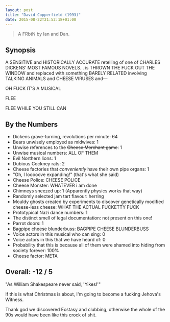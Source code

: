 ```yaml
---
layout: post
title: "David Copperfield (1993)"
date: 2015-08-22T21:52:18+01:00
---
```


> A FRbtN by Ian and Dan.

## Synopsis

A SENSITIVE and HISTORICALLY ACCURATE retelling of one of CHARLES DICKENS' MOST FAMOUS NOVELS... is THROWN THE FUCK OUT THE WINDOW and replaced with something BARELY RELATED involving TALKING ANIMALS and CHEESE VIRUSES and&mdash;

OH FUCK IT'S A MUSICAL

FLEE

FLEE WHILE YOU STILL CAN

## By the Numbers

* Dickens grave-turning, revolutions per minute: 64
* Bears unwisely employed as midwives: 1
* Unwise references to the <strike>Cheese Merchant game</strike>: 1
* Unwise musical numbers: ALL OF THEM
* Evil Northern lions: 1
* Dubious Cockney rats: 2
* Cheese factories that *conveniently* have their own pipe organs: 1
* "Oh, I looooove expanding!" (that's what she said)
* Cheese Police: CHEESE POLICE
* Cheese Monster: WHATEVER i am done
* Chimneys sneezed up: 1 (Apparently physics works that way)
* Randomly selected jam tart flavour: herring
* Mouldy ghosts created by experiments to discover genetically modified cheese-less cheese: WHAT THE ACTUAL FUCKETTY FUCK
* Prototypical Nazi dance numbers: 1
* The distinct smell of legal documentation: not present on this one!
* Parrot doors: 1
* Bagpipe cheese blunderbuss: BAGPIPE CHEESE BLUNDERBUSS
* Voice actors in this musical who can sing: 0
* Voice actors in this that we have heard of: 0
* Probability that this is because all of them were shamed into hiding from society forever: 100%
* Cheese factor: META

## Overall: -12 / 5

"As William Shakespeare never said, 'Yikes!'"

If this is what Christmas is about, I'm going to become a fucking Jehova's Witness.

Thank god we discovered Ecstasy and clubbing, otherwise the whole of the 90s would have been like this crock of shit.
